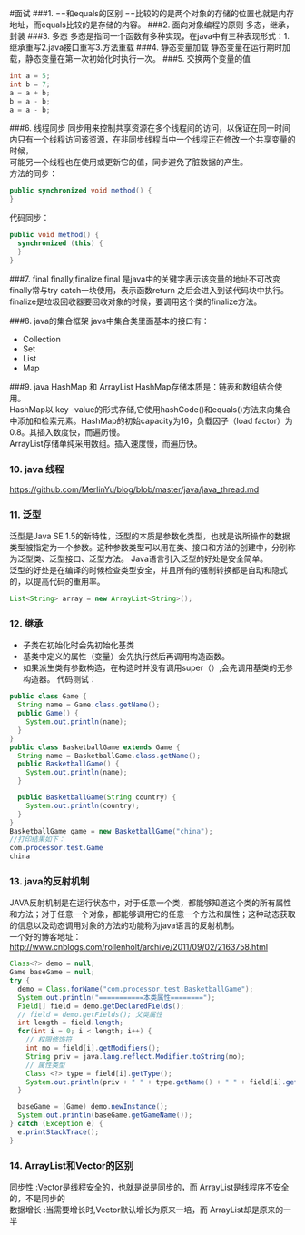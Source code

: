 #面试
###1. ==和equals的区别
==比较的的是两个对象的存储的位置也就是内存地址，而equals比较的是存储的内容。
###2. 面向对象编程的原则
多态，继承，封装
###3. 多态
多态是指同一个函数有多种实现，在java中有三种表现形式：1.继承重写2.java接口重写3.方法重载
###4. 静态变量加载
静态变量在运行期时加载，静态变量在第一次初始化时执行一次。
###5. 交换两个变量的值
```java
int a = 5;
int b = 7;
a = a + b;
b = a - b;
a = a - b;
```
###6. 线程同步
同步用来控制共享资源在多个线程间的访问，以保证在同一时间内只有一个线程访问该资源，在非同步线程当中一个线程正在修改一个共享变量的时候，<br>可能另一个线程也在使用或更新它的值，同步避免了脏数据的产生。<br>
方法的同步：
```java
public synchronized void method() {
}
```
代码同步：
```java
public void method() {
  synchronized (this) {
  }
}
```
###7. final finally,finalize
final 是java中的关键字表示该变量的地址不可改变
finally常与try catch一块使用，表示函数return 之后会进入到该代码块中执行。
finalize是垃圾回收器要回收对象的时候，要调用这个类的finalize方法。

###8. java的集合框架
java中集合类里面基本的接口有：<br>
* Collection
* Set
* List
* Map

###9. java HashMap 和 ArrayList
HashMap存储本质是：链表和数组结合使用。<br>
HashMap以 key -value的形式存储,它使用hashCode()和equals()方法来向集合中添加和检索元素。HashMap的初始capacity为16，负载因子（load factor）为0.8。其插入数度快，而遍历慢。<br>
ArrayList存储单纯采用数组。插入速度慢，而遍历快。
### 10. java 线程
https://github.com/MerlinYu/blog/blob/master/java/java_thread.md
### 11. 泛型
泛型是Java SE 1.5的新特性，泛型的本质是参数化类型，也就是说所操作的数据类型被指定为一个参数。这种参数类型可以用在类、接口和方法的创建中，分别称为泛型类、泛型接口、泛型方法。 Java语言引入泛型的好处是安全简单。<br>
泛型的好处是在编译的时候检查类型安全，并且所有的强制转换都是自动和隐式的，以提高代码的重用率。
```java
List<String> array = new ArrayList<String>();
```
### 12. 继承
- 子类在初始化时会先初始化基类
- 基类中定义的属性（变量）会先执行然后再调用构造函数。
- 如果派生类有参数构造，在构造时并没有调用super（）,会先调用基类的无参构造器。
代码测试：<br>
```java
public class Game {
  String name = Game.class.getName();
  public Game() {
    System.out.println(name);
  }
}
public class BasketballGame extends Game {
  String name = BasketballGame.class.getName();
  public BasketballGame() {
    System.out.println(name);
  }

  public BasketballGame(String country) {
    System.out.println(country);
  }
}
BasketballGame game = new BasketballGame("china");
//打印结果如下：
com.processor.test.Game
china
```
### 13. java的反射机制
JAVA反射机制是在运行状态中，对于任意一个类，都能够知道这个类的所有属性和方法；对于任意一个对象，都能够调用它的任意一个方法和属性；这种动态获取的信息以及动态调用对象的方法的功能称为java语言的反射机制。<br>
一个好的博客地址： http://www.cnblogs.com/rollenholt/archive/2011/09/02/2163758.html<br>
```java
Class<?> demo = null;
Game baseGame = null;
try {
  demo = Class.forName("com.processor.test.BasketballGame");
  System.out.println("===========本类属性========");
  Field[] field = demo.getDeclaredFields();
  // field = demo.getFields(); 父类属性
  int length = field.length;
  for(int i = 0; i < length; i++) {
    // 权限修饰符
    int mo = field[i].getModifiers();
    String priv = java.lang.reflect.Modifier.toString(mo);
    // 属性类型
    Class <?> type = field[i].getType();
    System.out.println(priv + " " + type.getName() + " " + field[i].getName());
  }

  baseGame = (Game) demo.newInstance();
  System.out.println(baseGame.getGameName());
} catch (Exception e) {
  e.printStackTrace();
}
```
### 14. ArrayList和Vector的区别
同步性 :Vector是线程安全的，也就是说是同步的，而 ArrayList是线程序不安全的，不是同步的<br>
数据增长 :当需要增长时,Vector默认增长为原来一培，而 ArrayList却是原来的一半<br>
